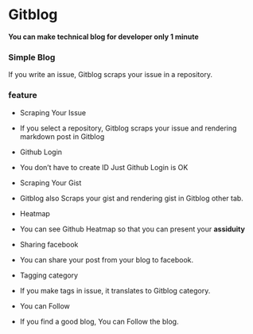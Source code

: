 # Gitblog

**You can make technical blog for developer only 1 minute**

### Simple Blog

If you write an issue, Gitblog scraps your issue in a repository.

### feature

- Scraping Your Issue
 - If you select a repository, Gitblog scraps your issue and rendering markdown post in Gitblog
- Github Login
 - You don’t have to create ID Just Github Login is OK
- Scraping Your Gist
 - Gitblog also Scraps your gist and rendering gist in Gitblog other tab.
- Heatmap
 - You can see Github Heatmap so that you can present your **assiduity**

- Sharing facebook
 - You can share your post from your blog to facebook.
- Tagging category
 - If you make tags in issue, it translates to Gitblog category.
- You can Follow
 - If you find a good blog, You can Follow the blog.